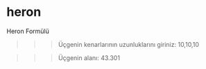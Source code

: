 # heron
Heron Formülü

>>> Üçgenin kenarlarının uzunluklarını giriniz: 10,10,10

>>> Üçgenin alanı: 43.301
